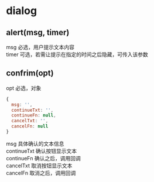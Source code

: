# dialog

  
## alert(msg, timer)

msg 必选，用户提示文本内容<br>
timer 可选，若需让提示在指定的时间之后隐藏，可传入该参数

## confrim(opt)

opt 必选，对象

```javascript
{
  msg: '',
  continueTxt: '',
  continueFn: null,
  cancelTxt: '',
  cancelFn: null
}
```

msg 具体确认的文本信息<br>
continueTxt 确认按钮显示文本<br>
continueFn 确认之后，调用回调<br>
cancelTxt 取消按钮显示文本<br>
cancelFn 取消之后，调用回调
